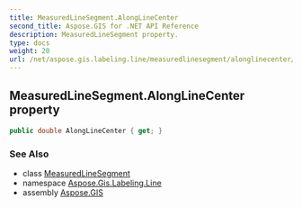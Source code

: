 ```yaml
---
title: MeasuredLineSegment.AlongLineCenter
second_title: Aspose.GIS for .NET API Reference
description: MeasuredLineSegment property. 
type: docs
weight: 20
url: /net/aspose.gis.labeling.line/measuredlinesegment/alonglinecenter/
---
```

## MeasuredLineSegment.AlongLineCenter property

```csharp
public double AlongLineCenter { get; }
```

### See Also

* class [MeasuredLineSegment](../)
* namespace [Aspose.Gis.Labeling.Line](../../measuredlinesegment/)
* assembly [Aspose.GIS](../../../)


